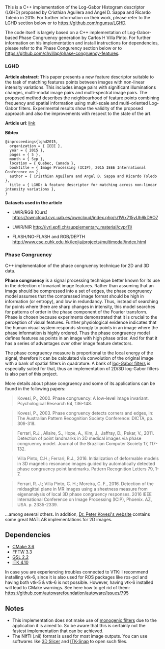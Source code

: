 This is a C++ implementation of the Log-Gabor Histogram descriptor (LGHD) proposed by Cristhian Aguilera and Angel D. Sappa and Ricardo Toledo in 2015. For further information on their work, please refer to the LGHD section below or to https://github.com/ngunsu/LGHD.

The code itself is largely based on a C++ implementation of Log-Gabor-based Phase Congruency generation by Carlos H Villa Pinto. For further information on his implementation and install instructions for dependencies, please refer to the Phase Congurency section below or to https://github.com/chvillap/phase-congruency-features. 

### LGHD

**Article abstract**:
This paper presents a new feature descriptor suitable to the task of matching features points between images with non-linear intensity variations. This includes image pairs with significant illuminations changes, multi-modal image pairs and multi-spectral image pairs. The proposed method describes the neighbourhood of feature points combining frequency and spatial information using multi-scale and multi-oriented Log-Gabor filters.
Experimental results show the validity of the proposed approach and also the improvements with respect to the state of the art.

**Article url**: [link](http://ieeexplore.ieee.org/xpl/login.jsp?tp=&arnumber=7350783&url=http%3A%2F%2Fieeexplore.ieee.org%2Fxpls%2Fabs_all.jsp%3Farnumber%3D7350783)

**Bibtex**
```
@inproceedings{lghd2015,
  organization = { IEEE },
  year = { 2015 },
  pages = { 5 },
  month = { Sep },
  location = { Quebec, Canada },
  booktitle = { Image Processing (ICIP), 2015 IEEE International Conference on },
  author = { Cristhian Aguilera and Angel D. Sappa and Ricardo Toledo },
  title = { LGHD: A feature descriptor for matching across non-linear intensity variations },
}
```
**Datasets used in the article**

* LWIR/RGB (Ours) https://owncloud.cvc.uab.es/owncloud/index.php/s/1Wx715yUh6kDAO7

* LWIR/NIR  http://ivrl.epfl.ch/supplementary_material/cvpr11/

* FLASH/NO-FLASH and RGB/DEPTH http://www.cse.cuhk.edu.hk/leojia/projects/multimodal/index.html


### Phase Congruency

C++ implementation of the phase congruency technique for 2D and 3D data.

**Phase congruency** is a signal processing technique better known for its use in the detection of invariant image features. Rather than assuming that an image should be compressed into a set of edges, the phase congruency model assumes that the compressed image format should be high in information (or entropy), and low in redundancy. Thus, instead of searching for points where there are sharp changes in intensity, this model searches for patterns of order in the phase component of the Fourier transform. Phase is chosen because experiments demonstrated that it is crucial to the perception of visual features. Further physiological evidence indicates that the human visual system responds strongly to points in an image where the phase information is highly ordered. Thus the phase congruency model defines features as points in an image with high phase order. And for that it has a series of advantages over other image feature detectors.

The phase congruency measure is proportional to the local energy of the signal, therefore it can be calculated via convolution of the original image with a bank of spatial filters in quadrature. A bank of [log-Gabor filters](https://en.wikipedia.org/wiki/Log_Gabor_filter) is especially suited for that, thus an implementation of 2D/3D log-Gabor filters is also part of this project.

More details about phase congruency and some of its applications can be found in the following papers:

> Kovesi, P., 2000. Phase congruency: A low-level image invariant. Psychological Research 64, 136-148.

> Kovesi, P., 2003. Phase congruency detects corners and edges, in: The Australian Pattern Recognition Society Conference: DICTA, pp. 309-318.

> Ferrari, R.J., Allaire, S., Hope, A., Kim, J., Jaffray, D., Pekar, V., 2011. Detection of point landmarks in 3D medical images via phase congruency model. Journal of the Brazilian Computer Society 17, 117-132.

> Villa Pinto, C.H.; Ferrari, R.J., 2016. Initialization of deformable models in 3D magnetic resonance images guided by automatically detected phase congruency point landmarks. Pattern Recognition Letters 79, 1-7.

> Ferrari, R. J.; Villa Pinto, C. H.; Moreira, C. F., 2016. Detection of the midsagittal plane in MR images using a sheetness measure from eigenanalysis of local 3D phase congruency responses. 2016 IEEE International Conference on Image Processing (ICIP), Phoenix. AZ, USA. p. 2335-2339.

...among several others. In addition, [Dr. Peter Kovesi's website](http://www.peterkovesi.com) contains some great MATLAB implementations for 2D images.

## Dependencies

- [CMake 3.6](https://cmake.org)
- [FFTW 3.3](http://www.fftw.org)
- [GSL 2.2](https://www.gnu.org/software/gsl)
- [ITK 4.10](https://www.itk.org)

In case you are experiencing troubles connected to VTK: I recommend installing vtk-6, since it is also used for ROS packages like ros-pcl and having both vtk-5 & vtk-6 is not possible. However, having vtk-6 installed will lead to CMake warnings. See here how to get rid of them: https://github.com/autowarefoundation/autoware/issues/795 

## Notes

- This implementation does not make use of [monogenic filters](https://www.math.ucdavis.edu/~saito/data/phase2/monogenic.pdf) due to the application it is aimed to. So be aware that this is certainly not the fastest implementation that can be achieved.
- The NIfTI (.nii) format is used for most image outputs. You can use softwares like [3D Slicer](https://www.slicer.org) and [ITK-Snap](http://www.itksnap.org/pmwiki/pmwiki.php) to open such files.

